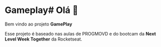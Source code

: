 # Gameplay# Olá 👋

Bem vindo ao projeto **GamePlay** 

Esse projeto é baseado nas aulas de PROGMOVD e do bootcam da **Next Level Week Together** da Rocketseat. 


